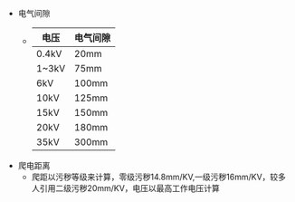 - 电气间隙
	- | 电压 | 电气间隙 |
	  |------|----------|
	  | 0.4kV | 20mm |
	  | 1~3kV | 75mm |
	  | 6kV | 100mm |
	  | 10kV | 125mm |
	  | 15kV | 150mm |
	  | 20kV | 180mm |
	  | 35kV | 300mm |
- 爬电距离
	- 爬距以污秽等级来计算，零级污秽14.8mm/KV,一级污秽16mm/KV，较多人引用二级污秽20mm/KV，电压以最高工作电压计算